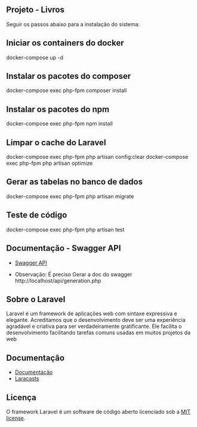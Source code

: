 ## Projeto - Livros

Seguir os passos abaixo para a instalação do sistema:

## Iniciar os containers do docker

docker-compose up -d

## Instalar os pacotes do composer

docker-compose exec php-fpm composer install

## Instalar os pacotes do npm

docker-compose exec php-fpm npm install

## Limpar o cache do Laravel

docker-compose exec php-fpm php artisan config:clear
docker-compose exec php-fpm php artisan optimize

## Gerar as tabelas no banco de dados

docker-compose exec php-fpm php artisan migrate

## Teste de código

docker-compose exec php-fpm php artisan test 


## Documentação - Swagger API

 - [Swagger API](http://localhost/api/)
 * Observação: É preciso Gerar a doc do swagger
 http://localhost/api/generation.php



## Sobre o Laravel

Laravel é um framework de aplicações web com sintaxe expressiva e elegante. Acreditamos que o desenvolvimento deve ser uma experiência agradável e criativa para ser verdadeiramente gratificante. Ele facilita o desenvolvimento facilitando tarefas comuns usadas em muitos projetos da web


## Documentação

 - [Documentação](https://laravel.com/docs)
 - [Laracasts](https://laracasts.com)


## Licença

O framework Laravel é um software de código aberto licenciado sob a [MIT license](https://opensource.org/licenses/MIT).

